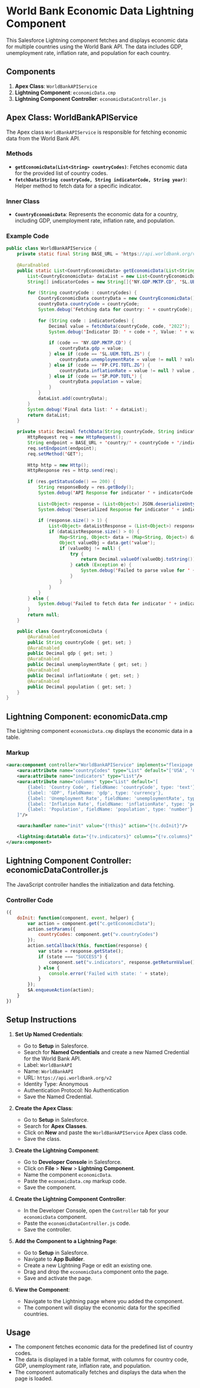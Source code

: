 
# World Bank Economic Data Lightning Component

This Salesforce Lightning component fetches and displays economic data for multiple countries using the World Bank API. The data includes GDP, unemployment rate, inflation rate, and population for each country.

## Components

1. **Apex Class**: `WorldBankAPIService`
2. **Lightning Component**: `economicData.cmp`
3. **Lightning Component Controller**: `economicDataController.js`

## Apex Class: WorldBankAPIService

The Apex class `WorldBankAPIService` is responsible for fetching economic data from the World Bank API.

### Methods

- **`getEconomicData(List<String> countryCodes)`**: Fetches economic data for the provided list of country codes.
- **`fetchData(String countryCode, String indicatorCode, String year)`**: Helper method to fetch data for a specific indicator.

### Inner Class

- **`CountryEconomicData`**: Represents the economic data for a country, including GDP, unemployment rate, inflation rate, and population.

### Example Code

```java
public class WorldBankAPIService {
    private static final String BASE_URL = 'https://api.worldbank.org/v2/';
    
    @AuraEnabled
    public static List<CountryEconomicData> getEconomicData(List<String> countryCodes) {
        List<CountryEconomicData> dataList = new List<CountryEconomicData>();
        String[] indicatorCodes = new String[]{'NY.GDP.MKTP.CD', 'SL.UEM.TOTL.ZS', 'FP.CPI.TOTL.ZG', 'SP.POP.TOTL'};
        
        for (String countryCode : countryCodes) {
            CountryEconomicData countryData = new CountryEconomicData();
            countryData.countryCode = countryCode;
            System.debug('Fetching data for country: ' + countryCode);
            
            for (String code : indicatorCodes) {
                Decimal value = fetchData(countryCode, code, '2022');
                System.debug('Indicator ID: ' + code + ', Value: ' + value);
                
                if (code == 'NY.GDP.MKTP.CD') {
                    countryData.gdp = value;
                } else if (code == 'SL.UEM.TOTL.ZS') {
                    countryData.unemploymentRate = value != null ? value / 100 : null;
                } else if (code == 'FP.CPI.TOTL.ZG') {
                    countryData.inflationRate = value != null ? value / 100 : null;
                } else if (code == 'SP.POP.TOTL') {
                    countryData.population = value;
                }
            }
            dataList.add(countryData);
        }
        System.debug('Final data list: ' + dataList);
        return dataList;
    }
    
    private static Decimal fetchData(String countryCode, String indicatorCode, String year) {
        HttpRequest req = new HttpRequest();
        String endpoint = BASE_URL + 'country/' + countryCode + '/indicator/' + indicatorCode + '?format=json&per_page=1&date=' + year;
        req.setEndpoint(endpoint);
        req.setMethod('GET');
        
        Http http = new Http();
        HttpResponse res = http.send(req);
        
        if (res.getStatusCode() == 200) {
            String responseBody = res.getBody();
            System.debug('API Response for indicator ' + indicatorCode + ': ' + responseBody);
            
            List<Object> response = (List<Object>) JSON.deserializeUntyped(responseBody);
            System.debug('Deserialized Response for indicator ' + indicatorCode + ': ' + response);
            
            if (response.size() > 1) {
                List<Object> dataListResponse = (List<Object>) response[1];
                if (dataListResponse.size() > 0) {
                    Map<String, Object> data = (Map<String, Object>) dataListResponse[0];
                    Object valueObj = data.get('value');
                    if (valueObj != null) {
                        try {
                            return Decimal.valueOf(valueObj.toString());
                        } catch (Exception e) {
                            System.debug('Failed to parse value for ' + indicatorCode + ': ' + valueObj);
                        }
                    }
                }
            }
        } else {
            System.debug('Failed to fetch data for indicator ' + indicatorCode + ': ' + res.getStatus());
        }
        return null;
    }

    public class CountryEconomicData {
        @AuraEnabled
        public String countryCode { get; set; }
        @AuraEnabled
        public Decimal gdp { get; set; }
        @AuraEnabled
        public Decimal unemploymentRate { get; set; }
        @AuraEnabled
        public Decimal inflationRate { get; set; }
        @AuraEnabled
        public Decimal population { get; set; }
    }
}
```

## Lightning Component: economicData.cmp

The Lightning component `economicData.cmp` displays the economic data in a table.

### Markup

```xml
<aura:component controller="WorldBankAPIService" implements="flexipage:availableForAllPageTypes,force:appHostable" access="global">
    <aura:attribute name="countryCodes" type="List" default="['USA', 'CHN', 'IND', 'BRA', 'DEU', 'FRA', 'JPN', 'CAN', 'AUS', 'ZAF', 'ITA', 'MEX', 'KOR']"/>
    <aura:attribute name="indicators" type="List"/>
    <aura:attribute name="columns" type="List" default="[
        {label: 'Country Code', fieldName: 'countryCode', type: 'text'},
        {label: 'GDP', fieldName: 'gdp', type: 'currency'},
        {label: 'Unemployment Rate', fieldName: 'unemploymentRate', type: 'percent'},
        {label: 'Inflation Rate', fieldName: 'inflationRate', type: 'percent'},
        {label: 'Population', fieldName: 'population', type: 'number'}                                            
    ]"/>

    <aura:handler name="init" value="{!this}" action="{!c.doInit}"/>

    <lightning:datatable data="{!v.indicators}" columns="{!v.columns}" keyField="countryCode"/>
</aura:component>
```

## Lightning Component Controller: economicDataController.js

The JavaScript controller handles the initialization and data fetching.

### Controller Code

```javascript
({
    doInit: function(component, event, helper) {
        var action = component.get("c.getEconomicData");
        action.setParams({
            countryCodes: component.get("v.countryCodes")
        });
        action.setCallback(this, function(response) {
            var state = response.getState();
            if (state === "SUCCESS") {
                component.set("v.indicators", response.getReturnValue());
            } else {
                console.error('Failed with state: ' + state);
            }
        });
        $A.enqueueAction(action);
    }
})
```

## Setup Instructions

1. **Set Up Named Credentials**:
   - Go to **Setup** in Salesforce.
   - Search for **Named Credentials** and create a new Named Credential for the World Bank API.
   - Label: `WorldBankAPI`
   - Name: `WorldBankAPI`
   - URL: `https://api.worldbank.org/v2`
   - Identity Type: Anonymous
   - Authentication Protocol: No Authentication
   - Save the Named Credential.

2. **Create the Apex Class**:
   - Go to **Setup** in Salesforce.
   - Search for **Apex Classes**.
   - Click on **New** and paste the `WorldBankAPIService` Apex class code.
   - Save the class.

3. **Create the Lightning Component**:
   - Go to **Developer Console** in Salesforce.
   - Click on **File** > **New** > **Lightning Component**.
   - Name the component `economicData`.
   - Paste the `economicData.cmp` markup code.
   - Save the component.

4. **Create the Lightning Component Controller**:
   - In the Developer Console, open the `Controller` tab for your `economicData` component.
   - Paste the `economicDataController.js` code.
   - Save the controller.

5. **Add the Component to a Lightning Page**:
   - Go to **Setup** in Salesforce.
   - Navigate to **App Builder**.
   - Create a new Lightning Page or edit an existing one.
   - Drag and drop the `economicData` component onto the page.
   - Save and activate the page.

6. **View the Component**:
   - Navigate to the Lightning page where you added the component.
   - The component will display the economic data for the specified countries.

## Usage

- The component fetches economic data for the predefined list of country codes.
- The data is displayed in a table format, with columns for country code, GDP, unemployment rate, inflation rate, and population.
- The component automatically fetches and displays the data when the page is loaded.

